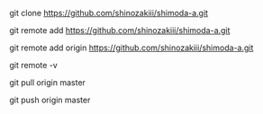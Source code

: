 git clone https://github.com/shinozakiii/shimoda-a.git

git remote add https://github.com/shinozakiii/shimoda-a.git

git remote add origin https://github.com/shinozakiii/shimoda-a.git

git remote -v



git pull origin master

git push origin master
